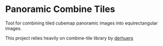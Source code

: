 # Panoramic Combine Tiles

Tool for combining tiled cubemap panoramic images into equirectangular images.

This project relies heavily on combine-tile library by [derhuers](https://github.com/derhuerst/combine-tiles)